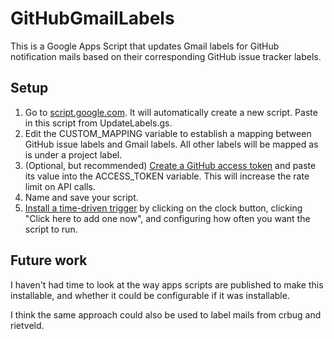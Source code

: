 # GitHubGmailLabels
This is a Google Apps Script that updates Gmail labels for GitHub notification mails based on their corresponding GitHub issue tracker labels.

## Setup
1. Go to [script.google.com](https://script.google.com). It will automatically create a new script. Paste in this script from UpdateLabels.gs.
2. Edit the CUSTOM_MAPPING variable to establish a mapping between GitHub issue labels and Gmail labels. All other labels will be mapped as is under a project label.
3. (Optional, but recommended) [Create a GitHub access token](https://github.com/settings/tokens/new) and paste its value into the ACCESS_TOKEN variable. This will increase the rate limit on API calls.
4. Name and save your script.
5. [Install a time-driven trigger](https://developers.google.com/apps-script/guides/triggers/installable#managing_triggers_manually) by clicking on the clock button, clicking "Click here to add one now", and configuring how often you want the script to run.

## Future work
I haven't had time to look at the way apps scripts are published to make this installable, and whether it could be configurable if it was installable.

I think the same approach could also be used to label mails from crbug and rietveld.
